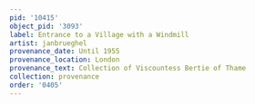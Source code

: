 ```yaml
---
pid: '10415'
object_pid: '3093'
label: Entrance to a Village with a Windmill
artist: janbrueghel
provenance_date: Until 1955
provenance_location: London
provenance_text: Collection of Viscountess Bertie of Thame
collection: provenance
order: '0405'
---
```

